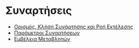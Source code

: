 # Συναρτήσεις

- [Ορισμός, Κλήση Συνάρτησης και Ροή Εκτέλεσης](1-define_function.ipynb)
- [Παράμετροι Συναρτήσεων](2-function_parameters.ipynb)
- [Εμβέλεια Μεταβλητών](3-variable_scope.ipynb)